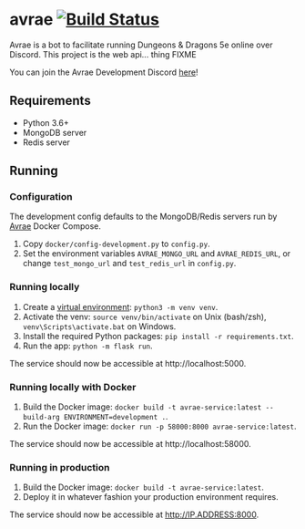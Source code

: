 # avrae [![Build Status](https://travis-ci.org/avrae/avrae-service.svg?branch=master)](https://travis-ci.org/avrae/avrae-service)

Avrae is a bot to facilitate running Dungeons & Dragons 5e online over Discord. This project is the web api... thing FIXME

You can join the Avrae Development Discord [here](https://discord.gg/pQbd4s6)!

## Requirements

- Python 3.6+
- MongoDB server
- Redis server

## Running

### Configuration

The development config defaults to the MongoDB/Redis servers run by [Avrae](https://github.com/avrae/avrae) Docker Compose.

1. Copy `docker/config-development.py` to `config.py`.
2. Set the environment variables `AVRAE_MONGO_URL` and `AVRAE_REDIS_URL`, or change `test_mongo_url` and `test_redis_url` in `config.py`. 

### Running locally

1. Create a [virtual environment](https://docs.python.org/3/library/venv.html): `python3 -m venv venv`.
2. Activate the venv: `source venv/bin/activate` on Unix (bash/zsh), `venv\Scripts\activate.bat` on Windows.
3. Install the required Python packages: `pip install -r requirements.txt`.
4. Run the app: `python -m flask run`.

The service should now be accessible at http://localhost:5000.

### Running locally with Docker

1. Build the Docker image: `docker build -t avrae-service:latest --build-arg ENVIRONMENT=development .`.
2. Run the Docker image: `docker run -p 58000:8000 avrae-service:latest`.

The service should now be accessible at http://localhost:58000.

### Running in production

1. Build the Docker image: `docker build -t avrae-service:latest`.
2. Deploy it in whatever fashion your production environment requires.

The service should now be accessible at http://IP.ADDRESS:8000.
 